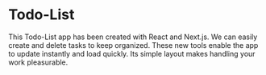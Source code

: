 # Todo-List
This Todo-List app has been created with React and Next.js. We can easily create and delete tasks to keep organized. These new tools enable the app to update instantly and load quickly. Its simple layout makes handling your work pleasurable.
